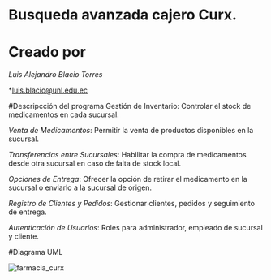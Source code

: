 # Busqueda avanzada cajero Curx.

# Creado por 
*Luis Alejandro Blacio Torres* 

*luis.blacio@unl.edu.ec

#Descripcción del programa
Gestión de Inventario: Controlar el stock de medicamentos en cada sucursal.

*Venta de Medicamentos*: Permitir la venta de productos disponibles en la sucursal.

*Transferencias entre Sucursales*: Habilitar la compra de medicamentos desde otra sucursal en caso de falta de stock local.

*Opciones de Entrega*: Ofrecer la opción de retirar el medicamento en la sucursal o enviarlo a la sucursal de origen.

*Registro de Clientes y Pedidos*: Gestionar clientes, pedidos y seguimiento de entrega.

*Autenticación de Usuarios*: Roles para administrador, empleado de sucursal y cliente.

#Diagrama UML

![farmacia_curx](https://github.com/user-attachments/assets/d7e0e2e4-bb72-4c2e-8771-fe194afd346b)
